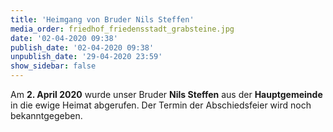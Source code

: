 ```yaml
---
title: 'Heimgang von Bruder Nils Steffen'
media_order: friedhof_friedensstadt_grabsteine.jpg
date: '02-04-2020 09:38'
publish_date: '02-04-2020 09:38'
unpublish_date: '29-04-2020 23:59'
show_sidebar: false
---
```


Am **2. April 2020** wurde unser Bruder **Nils Steffen** aus der **Hauptgemeinde** in die ewige Heimat abgerufen. Der Termin der Abschiedsfeier wird noch bekanntgegeben.